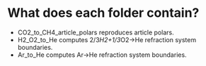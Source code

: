 # What does each folder contain?

  - CO2_to_CH4_article_polars reproduces article polars.
  - H2_O2_to_He computes 2/3*H2+1/3*O2->He refraction system boundaries.
  - Ar_to_He computes Ar->He refraction system boundaries.
